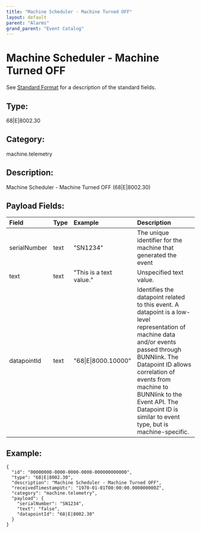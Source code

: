 ```yaml
---
title: "Machine Scheduler - Machine Turned OFF"
layout: default
parent: "Alarms"
grand_parent: "Event Catalog"
---
```


# Machine Scheduler - Machine Turned OFF

See [Standard Format](/event-subscriptions/event-format) for a description of the standard fields.

## Type:

68\|E\|8002.30

## Category:

machine.telemetry

## Description: 

Machine Scheduler - Machine Turned OFF (68\|E\|8002.30)

## Payload Fields:

| Field | Type | Example | Description |
|:------|:-----|:--------|:------------|
| serialNumber | text | "SN1234" | The unique identifier for the machine that generated the event |
| text | text | "This is a text value." | Unspecified text value. |
| datapointId | text | "68\|E\|8000.10000" | Identifies the datapoint related to this event. A datapoint is a low-level representation of machine data and/or events passed through BUNNlink. The Datapoint ID allows correlation of events from machine to BUNNlink to the Event API. The Datapoint ID is similar to event type, but is machine-specific. |

## Example:

```
{
  "id": "00000000-0000-0000-0000-000000000000",
  "type": "68|E|8002.30",
  "description": "Machine Scheduler - Machine Turned OFF",
  "receivedTimestampUtc": "1970-01-01T00:00:00.000000000Z",
  "category": "machine.telemetry",
  "payload": {
    "serialNumber": "SN1234",
    "text": "false",
    "datapointId": "68|E|8002.30"
  }
}
```
